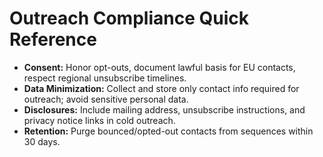 # Outreach Compliance Quick Reference

- **Consent:** Honor opt-outs, document lawful basis for EU contacts, respect regional unsubscribe timelines.
- **Data Minimization:** Collect and store only contact info required for outreach; avoid sensitive personal data.
- **Disclosures:** Include mailing address, unsubscribe instructions, and privacy notice links in cold outreach.
- **Retention:** Purge bounced/opted-out contacts from sequences within 30 days.
